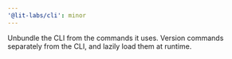 ```yaml
---
'@lit-labs/cli': minor
---
```


Unbundle the CLI from the commands it uses. Version commands separately from the CLI, and lazily load them at runtime.
